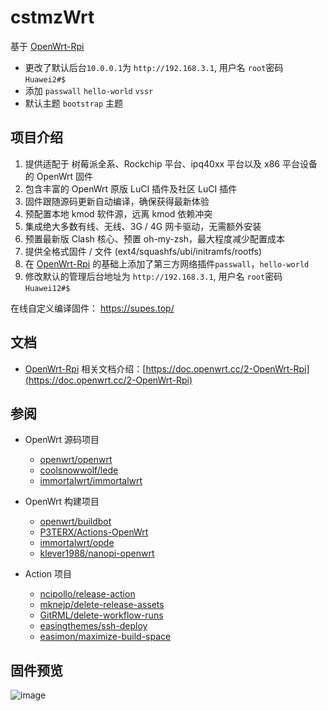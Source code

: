 # cstmzWrt

基于 [OpenWrt-Rpi](https://github.com/SuLingGG/OpenWrt-Rpi)

- 更改了默认后台`10.0.0.1`为 `http://192.168.3.1`, 用户名 `root`密码 `Huawei2#$`
- 添加 `passwall` `hello-world` `vssr`
- 默认主题 `bootstrap` 主题

## 项目介绍

1. 提供适配于 树莓派全系、Rockchip 平台、ipq40xx 平台以及 x86 平台设备的 OpenWrt 固件
2. 包含丰富的 OpenWrt 原版 LuCI 插件及社区 LuCI 插件
3. 固件跟随源码更新自动编译，确保获得最新体验
4. 预配置本地 kmod 软件源，远离 kmod 依赖冲突
5. 集成绝大多数有线、无线、3G / 4G 网卡驱动，无需额外安装
6. 预置最新版 Clash 核心、预置 oh-my-zsh，最大程度减少配置成本
7. 提供全格式固件 / 文件 (ext4/squashfs/ubi/initramfs/rootfs)
8. 在 [OpenWrt-Rpi](https://github.com/SuLingGG/OpenWrt-Rpi) 的基础上添加了第三方网络插件`passwall`，`hello-world`
9. 修改默认的管理后台地址为 `http://192.168.3.1`, 用户名 `root`密码 `Huawei12#$`

在线自定义编译固件： https://supes.top/ 

## 文档

- [OpenWrt-Rpi](https://github.com/SuLingGG/OpenWrt-Rpi) 相关文档介绍：[https://doc.openwrt.cc/2-OpenWrt-Rpi](https://doc.openwrt.cc/2-OpenWrt-Rpi)

## 参阅

- OpenWrt 源码项目
  - [openwrt/openwrt](https://github.com/openwrt/openwrt/)
  - [coolsnowwolf/lede](https://github.com/coolsnowwolf/lede)
  - [immortalwrt/immortalwrt](https://github.com/immortalwrt/immortalwrt)

- OpenWrt 构建项目
  - [openwrt/buildbot](https://git.openwrt.org/?p=buildbot.git;a=summary)
  - [P3TERX/Actions-OpenWrt](https://github.com/P3TERX/Actions-OpenWrt)
  - [immortalwrt/opde](https://github.com/immortalwrt/opde)
  - [klever1988/nanopi-openwrt](https://github.com/klever1988/nanopi-openwrt)

- Action 项目
  - [ncipollo/release-action](https://github.com/ncipollo/release-action)
  - [mknejp/delete-release-assets](https://github.com/mknejp/delete-release-assets)
  - [GitRML/delete-workflow-runs](https://github.com/GitRML/delete-workflow-runs)
  - [easingthemes/ssh-deploy](https://github.com/easingthemes/ssh-deploy)
  - [easimon/maximize-build-space](https://github.com/easimon/maximize-build-space)

## 固件预览
![image](https://user-images.githubusercontent.com/88020021/219606078-203fefc6-a645-410c-ab69-b2b1a4bdb038.png)
